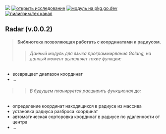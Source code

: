 ![](https://habrastorage.org/webt/al/ek/0a/alek0awbxbiyx6i7craltkdrmga.png)
[![открыть исследование](https://img.shields.io/badge/открыть_исследование-3131E5?style=for-the-badge&logo=wikipedia&logoColor=FF4500)](https://github.com/KravchaDev/radar/wiki) [![модуль на pkg.go.dev](https://img.shields.io/badge/модуль_на_pkg.go.dev-3131E5?style=for-the-badge&logo=go&logoColor=FF4500)](https://pkg.go.dev/github.com/kravchadev/radar)  [![пилигрим.тех канал](https://img.shields.io/badge/пилигрим.тех%20канал-3131E5?style=for-the-badge&logo=Telegraph&logoColor=FF4500)](https://t.me/piligrimtech)

## Radar (v.0.0.2)
> #### Библиотека позволяющая работать с координатами и радиусом.
>> ###### Данный модуль для языка программирвания Golang, на данный момент выполняет такие функции:
- возвращает диапазон координат
- ...

>> ###### В будущем планируется расширить функционал до:
- определение координат находящихся в радиусе из массива
- установка радиуса разброса координат
- автоматическая сорторовка координат в радиусе по удаленности от центра
- ...